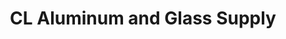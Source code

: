 ---
title: "CL Aluminum and Glass Supply"
url: /malolos/cl-aluminum-and-glass-supply/
shop: hardware
---